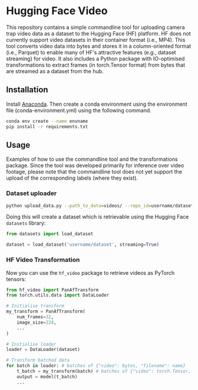 # Hugging Face Video

This repository contains a simple commandline tool for uploading camera trap video data as a dataset to the Hugging Face (HF) platform. HF does not currently support video datasets in their container format (i.e., MP4). This tool converts video data into bytes and stores it in a column-oriented format (i.e., Parquet) to enable many of HF's attractive features (e.g., dataset streaming) for video. It also includes a Python package with IO-optimised transformations to extract frames (in torch.Tensor format) from bytes that are streamed as a dataset from the hub.

## Installation

Install [Anaconda](https://docs.conda.io/en/latest/miniconda.html). Then create a conda environment using the environment file (conda-environment.yml) using the following command.

```bash
conda env create --name envname
pip install -r requirements.txt
```

## Usage

Examples of how to use the commandline tool and the transformations package. Since the tool was developed primarily for inference over video footage, please note that the commandline tool does not yet support the upload of the corresponding labels (where they exist).

### Dataset uploader

```bash
python upload_data.py --path_to_data=videos/ --repo_id=username/dataset
```

Doing this will create a dataset which is retrievable using the Hugging Face `datasets` library:

```python
from datasets import load_dataset

dataset = load_dataset('username/dataset', streaming=True)
```

### HF Video Transformation

Now you can use the `hf_video` package to retrieve videos as PyTorch tensors:

```python
from hf_video import PanAfTransform
from torch.utils.data import DataLoader

# Initialise transform
my_transform = PanAfTransform(
    num_frames=32,
    image_size=224,
    ...
)

# Initialise loader
loader = DataLoader(dataset)

# Transform batched data
for batch in loader: # batches of {"video": bytes, "filename": name}
    t_batch = my_transform(batch) # batches of {"video": torch.Tensor, "filename": name}
    output = model(t_batch)
    ... 
```